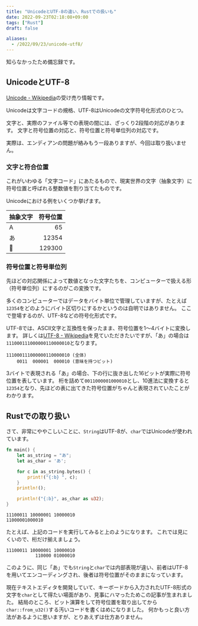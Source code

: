 ```yaml
---
title: "UnicodeとUTF-8の違い、Rustでの扱いも"
date: 2022-09-23T02:18:08+09:00
tags: ["Rust"]
draft: false

aliases:
  - /2022/09/23/unicode-utf8/
---
```


知らなかったため備忘録です。

## UnicodeとUTF-8

[Unicode - Wikipedia](https://ja.wikipedia.org/wiki/Unicode)の受け売り情報です。

Unicodeは文字コードの規格、UTF-8はUnicodeの文字符号化形式のひとつ。

文字と、実際のファイル等での表現の間には、ざっくり2段階の対応があります。
文字と符号位置の対応と、符号位置と符号単位列の対応です。

実際は、エンディアンの問題が絡みもう一段ありますが、今回は取り扱いません。

### 文字と符合位置

これがいわゆる「文字コード」にあたるもので、現実世界の文字（抽象文字）に符号位置と呼ばれる整数値を割り当てたものです。

Unicodeにおける例をいくつか挙げます。

| 抽象文字 | 符号位置 |
| -------- | -------: |
| A        |       65 |
| あ       |    12354 |
| 🤔        |   129300 |

### 符号位置と符号単位列

先ほどの対応関係によって数値となった文字たちを、コンピューターで扱える形（符号単位列）にするのがこの変換です。

多くのコンピューターではデータをバイト単位で管理していますが、たとえば`12354`をどのようにバイト区切りにするかというのは自明ではありません。
ここで登場するのが、UTF-8などの符号化形式です。

UTF-8では、ASCII文字と互換性を保ったまま、符号位置を1～4バイトに変換します。
詳しくは[UTF-8 - Wikipedia](https://ja.wikipedia.org/wiki/UTF-8)を見ていただきたいですが、「あ」の場合は`111000111000000110000010`となります。

```
111000111000000110000010 (全体)
    0011  000001  000010 (意味を持つビット)
```

3バイトで表現される「あ」の場合、下の行に抜き出した16ビットが実際に符号位置を表しています。
桁を詰めて`0011000001000010`とし、10進法に変換すると`12354`となり、先ほどの表に出てきた符号位置がちゃんと表現されていたことがわかります。

## Rustでの取り扱い

さて、非常にややこしいことに、`String`はUTF-8が、`char`ではUnicodeが使われています。

```rust
fn main() {
    let as_string = "あ";
    let as_char = 'あ';

    for c in as_string.bytes() {
        print!("{:b} ", c);
    }
    println!();

    println!("{:b}", as_char as u32);
}
```

```
11100011 10000001 10000010 
11000001000010
```

たとえば、上記のコードを実行してみると上のようになります。
これでは見にくいので、桁だけ揃えましょう。

```
11100011 10000001 10000010 
           110000 01000010
```

このように、同じ「あ」でも`String`と`char`では内部表現が違い、前者はUTF-8を用いてエンコーディングされ、後者は符号位置がそのままになっています。

現在テキストエディタを開発していて、キーボードから入力されたUTF-8形式の文字を`char`として得たい場面があり、見事にハマったためこの記事が生まれました。
結局のところ、ビット演算をして符号位置を取り出してから`char::from_u32()`する汚いコードを書くはめになりました。
何かもっと良い方法があるように思いますが、とりあえずは仕方ありません。
